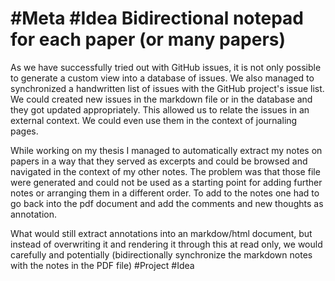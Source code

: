 
# #Meta #Idea Bidirectional notepad for each paper (or many papers)

As we have successfully tried out with GitHub issues, it is not only possible to generate a custom view into a database of issues. We also managed to synchronized a handwritten list of issues with the GitHub project's issue list. We could created new issues in the markdown file or in the database and they got updated appropriately. This allowed us to relate the issues in an external context. We could even use them in the context of journaling pages. 

While working on my thesis I managed to automatically extract my notes on papers in a way that they served as excerpts and could be browsed and navigated in the context of my other notes. The problem was that those file were generated and could not be used as a starting point for adding further notes or arranging them in a different order. To add to the notes one had to go back into the pdf document and add the comments and new thoughts as annotation. 

What would still extract annotations into an markdow/html document, but instead of overwriting it and rendering it through this at read only, we would carefully and potentially (bidirectionally synchronize the markdown notes with the notes in the PDF file) #Project #Idea
